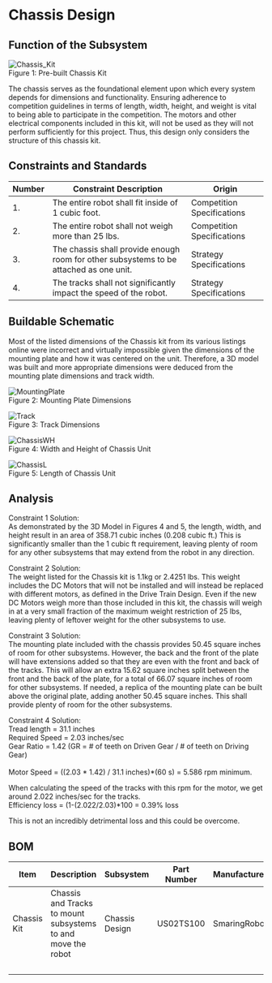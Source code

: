 # Chassis Design

## Function of the Subsystem

![Chassis_Kit](https://github.com/cebttu/CapstoneTeam1/assets/100803345/c138d1fd-b654-46b5-a523-94a4c27e750c)
<br />
Figure 1: Pre-built Chassis Kit

The chassis serves as the foundational element upon which every system depends for dimensions and functionality. Ensuring adherence to competition guidelines in terms of length, width, height, and weight is vital to being able to participate in the competition. The motors and other electrical components included in this kit, will not be used as they will not perform sufficiently for this project. Thus, this design only considers the structure of this chassis kit.


## Constraints and Standards

| Number | Constraint Description | Origin |
|--------|------------------------|--------|
| 1. | The entire robot shall fit inside of 1 cubic foot. | Competition Specifications |
| 2. | The entire robot shall not weigh more than 25 lbs. | Competition Specifications |
| 3. | The chassis shall provide enough room for other subsystems to be attached as one unit. | Strategy Specifications |
| 4. | The tracks shall not significantly impact the speed of the robot. | Strategy Specifications |


## Buildable Schematic
Most of the listed dimensions of the Chassis kit from its various listings online were incorrect and virtually impossible given the dimensions of the mounting plate and how it was centered on the unit. Therefore, a 3D model was built and more appropriate dimensions were deduced from the mounting plate dimensions and track width.

![MountingPlate](https://github.com/cebttu/CapstoneTeam1/assets/100803345/4cdc8dab-dd50-4adb-a247-21912385123e)
<br />
Figure 2: Mounting Plate Dimensions

![Track](https://github.com/cebttu/CapstoneTeam1/assets/100803345/57f6b988-5436-445d-974f-a1cbb6cadc99)
<br />
Figure 3: Track Dimensions

![ChassisWH](https://github.com/cebttu/CapstoneTeam1/assets/100803345/50ec92f1-ca23-4e2f-ba5e-5cb4ad51be48)
<br />
Figure 4: Width and Height of Chassis Unit

![ChassisL](https://github.com/cebttu/CapstoneTeam1/assets/100803345/8f423aea-76e1-42a5-a6ef-ed8528be223e)
<br />
Figure 5: Length of Chassis Unit

## Analysis

Constraint 1 Solution:
<br />
As demonstrated by the 3D Model in Figures 4 and 5, the length, width, and height result in an area of 358.71 cubic inches (0.208 cubic ft.) This is significantly smaller than the 1 cubic ft requirement, leaving plenty of room for any other subsystems that may extend from the robot in any direction.

Constraint 2 Solution:
<br />
The weight listed for the Chassis kit is 1.1kg or 2.4251 lbs. This weight includes the DC Motors that will not be installed and will instead be replaced with different motors, as defined in the Drive Train Design. Even if the new DC Motors weigh more than those included in this kit, the chassis will weigh in at a very small fraction of the maximum weight restriction of 25 lbs, leaving plenty of leftover weight for the other subsystems to use.

Constraint 3 Solution:
<br />
The mounting plate included with the chassis provides 50.45 square inches of room for other subsystems. However, the back and the front of the plate will have extensions added so that they are even with the front and back of the tracks. This will allow an extra 15.62 square inches split between the front and the back of the plate, for a total of 66.07 square inches of room for other subsystems. If needed, a replica of the mounting plate can be built above the original plate, adding another 50.45 square inches. This shall provide plenty of room for the other subsystems.

Constraint 4 Solution:
<br />
Tread length = 31.1 inches 
<br />
Required Speed = 2.03 inches/sec
<br />
Gear Ratio = 1.42     (GR = # of teeth on Driven Gear / # of teeth on Driving Gear)  
<br />
Motor Speed = ((2.03 * 1.42) / 31.1 inches)*(60 s) = 5.586 rpm minimum. 
<br /> 

When calculating the speed of the tracks with this rpm for the motor, we get around 2.022 inches/sec for the tracks.
<br />
Efficiency loss = (1-(2.022/2.03)*100 = 0.39% loss 
<br />

This is not an incredibly detrimental loss and this could be overcome.

## BOM

| Item | Description | Subsystem | Part Number | Manufacturer | Quantity | Price | Total Price |
|------|-------------|-----------|-------------|--------------|----------|-------|-------------|
| Chassis Kit | Chassis and Tracks to mount subsystems to and move the robot| Chassis Design | US02TS100 | SmaringRobot | 1 | $59.99 | $59.99 |
| | | | | | | | $59.99 |
